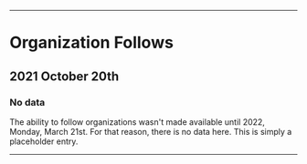 
***

# Organization Follows

## 2021 October 20th

### No data

The ability to follow organizations wasn't made available until 2022, Monday, March 21st. For that reason, there is no data here. This is simply a placeholder entry.

***
